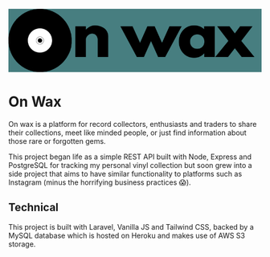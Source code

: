 ![alt text](./public/img/logo.png "On Wax Logo")

# On Wax

On wax is a platform for record collectors, enthusiasts and traders to share their collections, meet like minded people, or just find information about those rare or forgotten gems.

This project began life as a simple REST API built with Node, Express and PostgreSQL for tracking my personal vinyl collection but soon grew into a side project that aims to have similar functionality to platforms such as Instagram (minus the horrifying business practices 😱).

## Technical

This project is built with Laravel, Vanilla JS and Tailwind CSS, backed by a MySQL database which is hosted on Heroku and makes use of AWS S3 storage.
